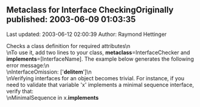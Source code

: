 ## Metaclass for Interface CheckingOriginally published: 2003-06-09 01:03:35 
Last updated: 2003-06-12 02:00:39 
Author: Raymond Hettinger 
 
Checks a class definition for required attributes\n<br>\nTo use it, add two lines to your class, __metaclass__=InterfaceChecker and __implements__=[InterfaceName].  The example below generates the following error message:\n<br>\nInterfaceOmission: ['__delitem__']\n<br>\nVerifying interfaces for an object becomes trivial.  For instance, if you need to validate that variable 'x' implements a minimal sequence interface, verify that: <br>\nMinimalSequence in x.__implements__